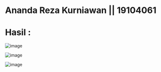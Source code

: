 # Ananda Reza Kurniawan || 19104061
# Hasil :

![image](https://user-images.githubusercontent.com/72422050/139535459-51aa8ba9-3085-4330-9ee8-cd00529c1240.png)

![image](https://user-images.githubusercontent.com/72422050/139535478-ec743637-82be-4ac8-97c0-684190df5776.png)

![image](https://user-images.githubusercontent.com/72422050/139535491-5721e5ef-c89f-4b2e-8893-916aaf21c76a.png)
